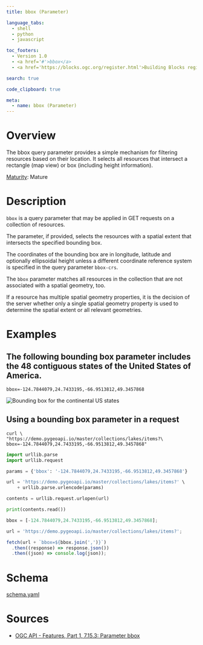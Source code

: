 ```yaml
---
title: bbox (Parameter)

language_tabs:
  - shell
  - python
  - javascript

toc_footers:
  - Version 1.0
  - <a href='#'>bbox</a>
  - <a href='https://blocks.ogc.org/register.html'>Building Blocks register</a>

search: true

code_clipboard: true

meta:
  - name: bbox (Parameter)
---
```


# Overview

The bbox query parameter provides a simple mechanism for filtering resources based on their location. It selects all resources that intersect a rectangle (map view) or box (including height information).

[Maturity](https://github.com/cportele/ogcapi-building-blocks#building-block-maturity): Mature

# Description

`bbox` is a query parameter that may be applied in GET requests on a collection of resources.

The parameter, if provided, selects the resources with a spatial extent that intersects the specified bounding box.

The coordinates of the bounding box are in longitude, latitude and optionally ellipsoidal height unless a different coordinate reference system is specified in the query parameter `bbox-crs`.

The `bbox` parameter matches all resources in the collection that are not associated with a spatial geometry, too.

If a resource has multiple spatial geometry properties, it is the decision of the server whether only a single spatial geometry property is used to determine the spatial extent or all relevant geometries.

# Examples

## The following bounding box parameter includes the 48 contiguous states of the United States of America.

`bbox=-124.7844079,24.7433195,-66.9513812,49.3457868`

![Bounding box for the continental US states](https://opengeospatial.github.io/bblocks/registereditems/geo/common/parameters/bbox/assets/example.png)

## Using a bounding box parameter in a request

```shell
curl \
"https://demo.pygeoapi.io/master/collections/lakes/items?\
bbox=-124.7844079,24.7433195,-66.9513812,49.3457868"
```

```python
import urllib.parse
import urllib.request

params = {'bbox': '-124.7844079,24.7433195,-66.9513812,49.3457868'}

url = 'https://demo.pygeoapi.io/master/collections/lakes/items?' \
    + urllib.parse.urlencode(params)

contents = urllib.request.urlopen(url)

print(contents.read())
```

```javascript
bbox = [-124.7844079,24.7433195,-66.9513812,49.3457868];

url = 'https://demo.pygeoapi.io/master/collections/lakes/items?';

fetch(url + `bbox=${bbox.join(',')}`)
  .then((response) => response.json())
  .then((json) => console.log(json));
```

# Schema

[schema.yaml](https://opengeospatial.github.io/bblocks/registereditems/geo/common/parameters/bbox/schema.yaml)
# Sources

* [OGC API - Features, Part 1, 7.15.3: Parameter bbox](https://docs.ogc.org/is/17-069r3/17-069r3.html#_parameter_bbox)
